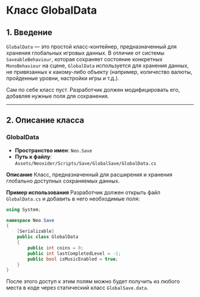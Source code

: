 # Класс GlobalData

## 1. Введение

`GlobalData` — это простой класс-контейнер, предназначенный для хранения глобальных игровых данных. В отличие от системы `SaveableBehaviour`, которая сохраняет состояние конкретных `MonoBehaviour` на сцене, `GlobalData` используется для хранения данных, не привязанных к какому-либо объекту (например, количество валюты, пройденные уровни, настройки игры и т.д.).

Сам по себе класс пуст. Разработчик должен модифицировать его, добавляя нужные поля для сохранения.

---

## 2. Описание класса

### GlobalData
- **Пространство имен**: `Neo.Save`
- **Путь к файлу**: `Assets/Neoxider/Scripts/Save/GlobalSave/GlobalData.cs`

**Описание**
Класс, предназначенный для расширения и хранения глобально доступных сохраняемых данных.

**Пример использования**
Разработчик должен открыть файл `GlobalData.cs` и добавить в него необходимые поля:

```csharp
using System;

namespace Neo.Save
{
    [Serializable]
    public class GlobalData
    {
        public int coins = 0;
        public int lastCompletedLevel = -1;
        public bool isMusicEnabled = true;
    }
}
```

После этого доступ к этим полям можно будет получить из любого места в коде через статический класс `GlobalSave.data`.
